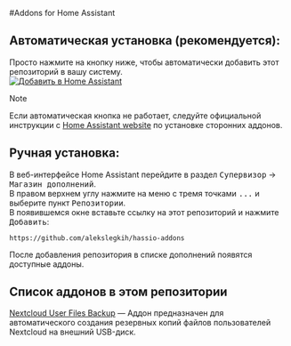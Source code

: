 #Addons for Home Assistant

## Автоматическая установка (рекомендуется):
Просто нажмите на кнопку ниже, чтобы автоматически добавить этот репозиторий в вашу систему.  
[![Добавить в Home Assistant](https://img.shields.io/badge/Добавить%20в-Home%20Assistant-blue?logo=home-assistant&logoColor=white&labelColor=41B3A3)](https://my.home-assistant.io/redirect/supervisor_add_addon_repository/?repository_url=https://github.com/alekslegkih/hassio-addons)  
> [!NOTE]
>Если автоматическая кнопка не работает, следуйте официальной инструкции с [Home Assistant website](https://www.home-assistant.io/common-tasks/os#installing-a-third-party-add-on-repository) по установке сторонних аддонов.  

## Ручная установка:
В веб-интерфейсе Home Assistant перейдите в раздел <kbd>Супервизор</kbd> -> <kbd>Магазин дополнений</kbd>.  
В правом верхнем углу нажмите на меню с тремя точками <kbd>...</kbd> и выберите пункт <kbd>Репозитории</kbd>.  
В появившемся окне вставьте ссылку на этот репозиторий и нажмите <kbd>Добавить</kbd>:  
``` text
https://github.com/alekslegkih/hassio-addons
```
После добавления репозитория в списке дополнений появятся доступные аддоны.

## Список аддонов в этом репозитории
[Nextcloud User Files Backup](https://github.com/alekslegkih/nc_user_files_backup/tree/main/nc_user_files_backup) — Аддон предназначен для автоматического создания резервных копий файлов пользователей Nextcloud на внешний USB-диск.
